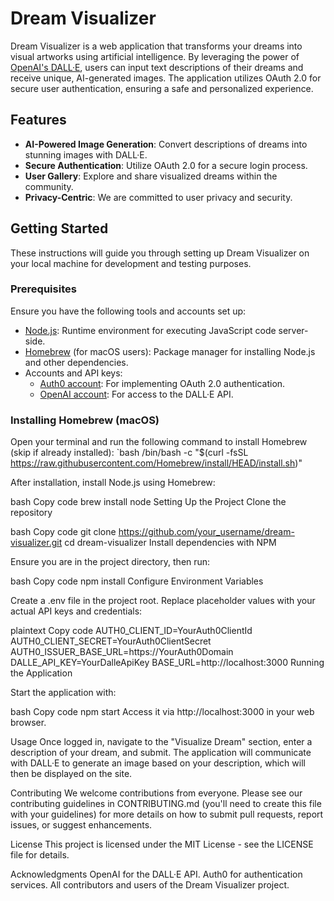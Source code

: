 # Dream Visualizer

Dream Visualizer is a web application that transforms your dreams into visual artworks using artificial intelligence. By leveraging the power of [OpenAI's DALL·E](https://openai.com/dall-e), users can input text descriptions of their dreams and receive unique, AI-generated images. The application utilizes OAuth 2.0 for secure user authentication, ensuring a safe and personalized experience.

## Features

- **AI-Powered Image Generation**: Convert descriptions of dreams into stunning images with DALL·E.
- **Secure Authentication**: Utilize OAuth 2.0 for a secure login process.
- **User Gallery**: Explore and share visualized dreams within the community.
- **Privacy-Centric**: We are committed to user privacy and security.

## Getting Started

These instructions will guide you through setting up Dream Visualizer on your local machine for development and testing purposes.

### Prerequisites

Ensure you have the following tools and accounts set up:

- [Node.js](https://nodejs.org/): Runtime environment for executing JavaScript code server-side.
- [Homebrew](https://brew.sh/) (for macOS users): Package manager for installing Node.js and other dependencies.
- Accounts and API keys:
  - [Auth0 account](https://auth0.com/): For implementing OAuth 2.0 authentication.
  - [OpenAI account](https://openai.com/): For access to the DALL·E API.

### Installing Homebrew (macOS)

Open your terminal and run the following command to install Homebrew (skip if already installed):
`bash
/bin/bash -c "$(curl -fsSL https://raw.githubusercontent.com/Homebrew/install/HEAD/install.sh)"

After installation, install Node.js using Homebrew:

bash
Copy code
brew install node
Setting Up the Project
Clone the repository

bash
Copy code
git clone https://github.com/your_username/dream-visualizer.git
cd dream-visualizer
Install dependencies with NPM

Ensure you are in the project directory, then run:

bash
Copy code
npm install
Configure Environment Variables

Create a .env file in the project root. Replace placeholder values with your actual API keys and credentials:

plaintext
Copy code
AUTH0_CLIENT_ID=YourAuth0ClientId
AUTH0_CLIENT_SECRET=YourAuth0ClientSecret
AUTH0_ISSUER_BASE_URL=https://YourAuth0Domain
DALLE_API_KEY=YourDalleApiKey
BASE_URL=http://localhost:3000
Running the Application

Start the application with:

bash
Copy code
npm start
Access it via http://localhost:3000 in your web browser.

Usage
Once logged in, navigate to the "Visualize Dream" section, enter a description of your dream, and submit. The application will communicate with DALL·E to generate an image based on your description, which will then be displayed on the site.

Contributing
We welcome contributions from everyone. Please see our contributing guidelines in CONTRIBUTING.md (you'll need to create this file with your guidelines) for more details on how to submit pull requests, report issues, or suggest enhancements.

License
This project is licensed under the MIT License - see the LICENSE file for details.

Acknowledgments
OpenAI for the DALL·E API.
Auth0 for authentication services.
All contributors and users of the Dream Visualizer project.
